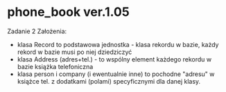 # phone_book ver.1.05
Zadanie 2 Założenia:
- klasa Record to podstawowa jednostka - klasa rekordu w bazie, każdy rekord w bazie musi po niej dziedziczyć
- klasa Address (adres+tel.) - to wspólny element każdego rekordu w bazie książka telefoniczna
-	klasa person i company (i ewentualnie inne) to pochodne "adresu" w książce tel. z dodatkami (polami) specyficznymi dla danej klasy.
